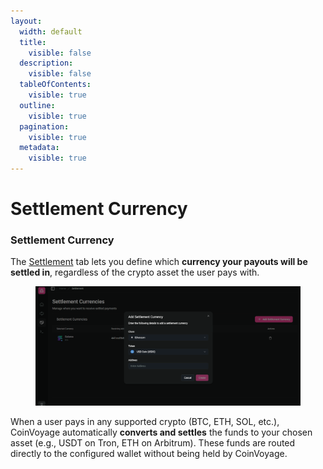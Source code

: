 ```yaml
---
layout:
  width: default
  title:
    visible: false
  description:
    visible: false
  tableOfContents:
    visible: true
  outline:
    visible: true
  pagination:
    visible: true
  metadata:
    visible: true
---
```


# Settlement Currency

### Settlement Currency

The [Settlement](https://dashboard.coinvoyage.io/settlement) tab lets you define which **currency your payouts will be settled in**, regardless of the crypto asset the user pays with.&#x20;

<figure><img src="../.gitbook/assets/image (4).png" alt=""><figcaption></figcaption></figure>

When a user pays in any supported crypto (BTC, ETH, SOL, etc.), CoinVoyage automatically **converts and settles** the funds to your chosen asset (e.g., USDT on Tron, ETH on Arbitrum). These funds are routed directly to the configured wallet without being held by CoinVoyage.
